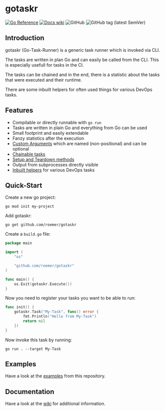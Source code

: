 # gotaskr
[![Go Reference](https://pkg.go.dev/badge/github.com/roemer/gotaskr.svg)](https://pkg.go.dev/github.com/roemer/gotaskr)
[![Docs wiki](https://img.shields.io/badge/Docs-wiki-blue.svg)](https://github.com/Roemer/gotaskr/wiki)
![GitHub](https://img.shields.io/github/license/roemer/gotaskr)
![GitHub tag (latest SemVer)](https://img.shields.io/github/v/tag/roemer/gotaskr)

## Introduction
gotaskr (Go-Task-Runner) is a generic task runner which is invoked via CLI.

The tasks are written in plan Go and can easily be called from the CLI.
This is especially usefull for tasks in the CI.

The tasks can be chained and in the end, there is a statistic about
the tasks that were executed and their runtime.

There are some inbuilt helpers for often used things for various DevOps tasks.

## Features
- Compilable or directly runnable with `go run`
- Tasks are written in plain Go and everything from Go can be used
- Small footprint and easily extendable
- Fanzy statistics after the execution
- [Custom Arguments](../wiki/Arguments) which are named (non-positional) and can be optional
- [Chainable tasks](../wiki/Dependencies)
- [Setup and Teardown methods](../wiki/Lifetime-Methods)
- Output from subprocesses directly visible
- [Inbuilt helpers](../wiki/Tools) for various DevOps tasks

## Quick-Start
Create a new go project:
```
go mod init my-project
```

Add gotaskr:
```
go get github.com/roemer/gotaskr
```

Create a `build.go` file:
```go
package main

import (
	"os"

	"github.com/roemer/gotaskr"
)

func main() {
	os.Exit(gotaskr.Execute())
}
```
Now you need to register your tasks you want to be able to run:
```go
func init() {
	gotaskr.Task("My-Task", func() error {
		fmt.Println("Hello from My-Task")
		return nil
	})
}
```
Now invoke this task by running:
```
go run . --target My-Task
```

## Examples
Have a look at the [examples](examples) from this repository.

## Documentation
Have a look at the [wiki](../../wiki) for additional information.
